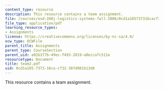 ```yaml
---
content_type: resource
description: This resource contains a team assignment.
file: /courses/esd-260j-logistics-systems-fall-2006/0cd1a105737316cacf32307d901b13d8_team2.pdf
file_type: application/pdf
learning_resource_types:
- Assignments
license: https://creativecommons.org/licenses/by-nc-sa/4.0/
ocw_type: OCWFile
parent_title: Assignments
parent_type: CourseSection
parent_uid: a92b377b-49ec-f493-2819-a0eccafc511e
resourcetype: Document
title: team2.pdf
uid: 0cd1a105-7373-16ca-cf32-307d901b13d8
---
```

This resource contains a team assignment.